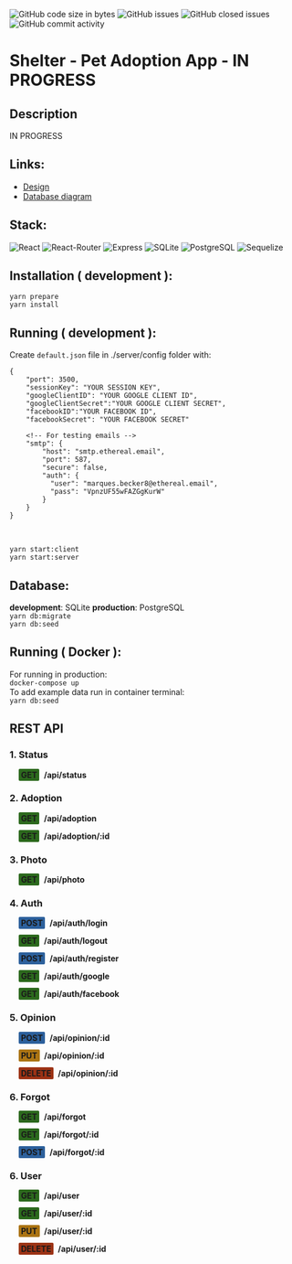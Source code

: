 ![GitHub code size in bytes](https://img.shields.io/github/languages/code-size/FIL708/shelter?style=for-the-badge)
![GitHub issues](https://img.shields.io/github/issues/FIL708/shelter?color=%23238636&style=for-the-badge)
![GitHub closed issues](https://img.shields.io/github/issues-closed/FIL708/shelter?color=%23A371F7&style=for-the-badge)
![GitHub commit activity](https://img.shields.io/github/commit-activity/m/FIL708/shelter?style=for-the-badge)

# Shelter - Pet Adoption App - IN PROGRESS
## Description
IN PROGRESS
## Links:
* [Design](https://www.figma.com/file/gddkQdzVP0pw7dIb1oNa5C/animal-shelter?node-id=20%3A105&t=7muUg5TZjm3H3sBN-1)
* [Database diagram](https://drawsql.app/teams/estate/diagrams/shelter)
## Stack:
![React](https://img.shields.io/badge/React-20232A?style=for-the-badge&logo=react&logoColor=61DAFB)
![React-Router](https://img.shields.io/badge/React_Router-CA4245?style=for-the-badge&logo=react-router&logoColor=white)
![Express](https://img.shields.io/badge/Express.js-404D59?style=for-the-badge)
![SQLite](https://img.shields.io/badge/SQLite-07405E?style=for-the-badge&logo=sqlite&logoColor=white)
![PostgreSQL](https://img.shields.io/badge/PostgreSQL-316192?style=for-the-badge&logo=postgresql&logoColor=white)
![Sequelize](https://img.shields.io/badge/Sequelize-52B0E7?style=for-the-badge&logo=Sequelize&logoColor=white)

## Installation ( development ):
`yarn prepare`
<br>
`yarn install`
## Running ( development ):
Create `default.json` file in ./server/config folder with:
```
{
    "port": 3500,
    "sessionKey": "YOUR SESSION KEY",
    "googleClientID": "YOUR GOOGLE CLIENT ID",
    "googleClientSecret":"YOUR GOOGLE CLIENT SECRET",
    "facebookID":"YOUR FACEBOOK ID",
    "facebookSecret": "YOUR FACEBOOK SECRET"
    
    <!-- For testing emails -->
    "smtp": {
        "host": "smtp.ethereal.email",
        "port": 587,
        "secure": false,
        "auth": {
          "user": "marques.becker8@ethereal.email",
          "pass": "VpnzUF55wFAZGgKurW"
        }
    }
}
```
<br>

`yarn start:client`
<br>
`yarn start:server`

## Database:
**development**: SQLite  **production**: PostgreSQL
<br>
`yarn db:migrate`
<br>
`yarn db:seed`

## Running ( Docker ):
For running in production:
<br>
`docker-compose up`
<br>
To add example data run in container terminal:
<br>
`yarn db:seed`

## REST API

### 1. Status
<strong style="background-color:#2c691d;margin:0 4px 0 16px;padding:2px 4px;border-radius:2px">GET</strong> 
**/api/status**


### 2. Adoption
<strong style="background-color:#2c691d;margin:0 4px 0 16px;padding:2px 4px; border-radius:2px">GET</strong> **/api/adoption**

<strong style="background-color:#2c691d;margin:0 4px 0 16px;padding:2px 4px; border-radius:2px">GET</strong> **/api/adoption/:id**


### 3. Photo
<strong style="background-color:#2c691d;margin:0 4px 0 16px;padding:2px 4px; border-radius:2px">GET</strong> **/api/photo**

### 4. Auth
<strong style="background-color:#2c609c;margin:0 4px 0 16px;padding:2px 4px; border-radius:2px">POST</strong> **/api/auth/login**

<strong style="background-color:#2c691d;margin:0 4px 0 16px;padding:2px 4px; border-radius:2px">GET</strong> **/api/auth/logout**

<strong style="background-color:#2c609c;margin:0 4px 0 16px;padding:2px 4px; border-radius:2px">POST</strong> **/api/auth/register**

<strong style="background-color:#2c691d;margin:0 4px 0 16px;padding:2px 4px; border-radius:2px">GET</strong> **/api/auth/google**

<strong style="background-color:#2c691d;margin:0 4px 0 16px;padding:2px 4px; border-radius:2px">GET</strong> **/api/auth/facebook**

### 5. Opinion
<strong style="background-color:#2c609c;margin:0 4px 0 16px;padding:2px 4px; border-radius:2px">POST</strong> **/api/opinion/:id**

<strong style="background-color:#ab7413;margin:0 4px 0 16px;padding:2px 4px; border-radius:2px">PUT</strong> **/api/opinion/:id**

<strong style="background-color:#9c3214;margin:0 4px 0 16px;padding:2px 4px; border-radius:2px">DELETE</strong> **/api/opinion/:id**


### 6. Forgot
<strong style="background-color:#2c691d;margin:0 4px 0 16px;padding:2px 4px; border-radius:2px">GET</strong> **/api/forgot**

<strong style="background-color:#2c691d;margin:0 4px 0 16px;padding:2px 4px; border-radius:2px">GET</strong> **/api/forgot/:id**

<strong style="background-color:#2c609c;margin:0 4px 0 16px;padding:2px 4px; border-radius:2px">POST</strong> **/api/forgot/:id**

### 6. User
<strong style="background-color:#2c691d;margin:0 4px 0 16px;padding:2px 4px; border-radius:2px">GET</strong> **/api/user**

<strong style="background-color:#2c691d;margin:0 4px 0 16px;padding:2px 4px; border-radius:2px">GET</strong> **/api/user/:id**

<strong style="background-color:#ab7413;margin:0 4px 0 16px;padding:2px 4px; border-radius:2px">PUT</strong> **/api/user/:id**

<strong style="background-color:#9c3214;margin:0 4px 0 16px;padding:2px 4px; border-radius:2px">DELETE</strong> **/api/user/:id**